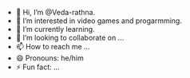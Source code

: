 - 👋 Hi, I’m @Veda-rathna.
- 👀 I’m interested in video games and progarmming.
- 🌱 I’m currently learning.
- 💞️ I’m looking to collaborate on ...
- 📫 How to reach me ...
- 😄 Pronouns: he/him
- ⚡ Fun fact: ...

<!---
Veda-rathna/Veda-rathna is a ✨ special ✨ repository because its `README.md` (this file) appears on your GitHub profile.
You can click the Preview link to take a look at your changes.
--->

